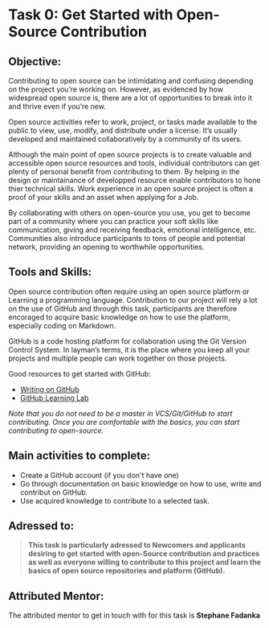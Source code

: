 # Task 0: Get Started with Open-Source Contribution

## Objective:  

Contributing to open source can be intimidating and confusing depending on the project you’re working on. However, as evidenced by how widespread open source is, there are a lot of opportunities to break into it and thrive even if you’re new. 

Open source activities refer to work, project, or tasks made available to the public to view, use, modify, and distribute under a license. It’s usually developed and maintained collaboratively by a community of its users. 


Although the main point of  open source projects is to create valuable and accessible open source resources and tools, individual contributors can get plenty of personal benefit from contributing to them. By helping in the design or maintainance of developped resource enable contributors to hone thier technical skills. Work experience in an open source project is often a proof of your skills and an asset when applying for a Job. 

By collaborating with others on open-source you use, you get to become part of a community where you can practice your soft skills like communication, giving and receiving feedback, emotional intelligence, etc. Communities also introduce participants to tons of people and potential network, providing an opening to worthwhile opportunities.

## Tools and Skills: 

Open source contribution often require using an open source platform or Learning a programming language. 
Contribution to our project will rely a lot on the use of GitHub and through this task, participants are therefore encoraged to acquire basic knowledge on how to use the platform, especially coding on Markdown.

GitHub is a code hosting platform for collaboration using the Git Version Control System. In layman’s terms, it is the place where you keep all your projects and multiple people can work together on those projects.

Good resources to get started with GitHub:
- [Writing on GitHub](https://docs.github.com/en/github/writing-on-github/getting-started-with-writing-and-formatting-on-github/basic-writing-and-formatting-syntax#links)
- [GitHub Learning Lab](https://lab.github.com/)

_Note that you do not need to be a master in VCS/Git/GitHub to start contributing. 
Once you are comfortable with the basics, you can start contributing to open-source._

## Main activities to complete: 
- Create a GitHub account (if you don't have one)
- Go through documentation on basic knowledge on how to use, write and contribut on GitHub.
- Use acquired knowledge to contribute to a selected task. 


## Adressed to:
>**This task is particularly adressed to Newcomers and applicants desiring to get started with open-Source contribution and practices as well as everyone willing to contribute to this project and learn the basics of open source repositories and platform (GitHub).**


## Attributed Mentor:
The attributed mentor to get in touch with for this task is **Stephane Fadanka**